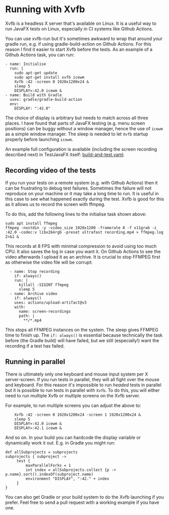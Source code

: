 Running with Xvfb
===

Xvfb is a headless X server that's available on Linux.  It is a useful way to run JavaFX tests on Linux, especially in CI systems like Github Actions.

You can use xvfb-run but it's sometimes awkward to wrap that around your gradle run, e.g. if using gradle-build-action on Github Actions.  For this reason I find it easier to start Xvfb before the tests.  As an example of a Github Actions task, you can run:

    - name: Initialise
      run: | 
        sudo apt-get update
        sudo apt-get install xvfb icewm
        Xvfb :42 -screen 0 1920x1200x24 &
        sleep 5
        DISPLAY=:42.0 icewm &
    - name: Build with Gradle
      uses: gradle/gradle-build-action
      env:
        DISPLAY: ":42.0"

The choice of display is arbitrary but needs to match across all three places.  I have found that parts of JavaFX testing (e.g. menu screen positions) can be buggy without a window manager, hence the use of `icewm` as a simple window manager.  The sleep is needed to let `Xvfb` startup properly before launching `icewm`.

An example full configuration is available (including the screen recording described next) in TestJavaFX itself: <a href="https://github.com/eponymouse/TestJavaFX/blob/main/.github/workflows/build-and-test.yaml">build-and-test.yaml</a>. 

Recording video of the tests
---

If you run your tests on a remote system (e.g. with Github Actions) then it can be frustrating to debug test failures.  Sometimes the failure will not reproduce on your machine or it may take a long time to run.  It is useful in this case to see what happened exactly during the test.  Xvfb is good for this as it allows us to record the screen with ffmpeg.

To do this, add the following lines to the initialise task shown above:
    
    sudo apt install ffmpeg
    ffmpeg -nostdin -y -video_size 1920x1200 -framerate 8 -f x11grab -i :42.0 -codec:v libx264rgb -preset ultrafast recording.mp4 > ffmpeg.log 2>&1 &

This records at 8 FPS with minimal compression to avoid using too much CPU.  It also saves the log in case you want it.  On Github Actions to see the video afterwards I upload it as an archive.  It is crucial to stop FFMPEG first as otherwise the video file will be corrupt:

      - name: Stop recording
        if: always()
        run: |
          killall -SIGINT ffmpeg
          sleep 5
      - name: Archive video
        if: always()
        uses: actions/upload-artifact@v3
        with:
          name: screen-recordings
          path: |
            **/*.mp4

This stops all FFMPEG instances on the system.  The sleep gives FFMPEG time to finish up.  The `if: always()` is essential because technically the task before (the Gradle build) will have failed, but we still (especially!) want the recording if a test has failed.


Running in parallel
---

There is ultimately only one keyboard and mouse input system per X server-screen.  If you run tests in parallel, they will all fight over the mouse and keyboard.  For this reason it's impossible to run *headed* tests in parallel but it is possible to run tests in parallel with `Xvfb`.  To do this, you will either need to run multiple Xvfb or multiple screens on the Xvfb server.

For example, to run multiple screens you can adjust the above to:

        Xvfb :42 -screen 0 1920x1200x24 -screen 1 1920x1200x24 &
        sleep 5
        DISPLAY=:42.0 icewm &
        DISPLAY=:42.1 icewm &

And so on.  In your build you can hardcode the display variable or dynamically work it out.  E.g. in Gradle you might run:

    def allSubprojects = subprojects
    subprojects { subproject ->
         test {
             maxParallelForks = 1
             int index = allSubprojects.collect {p -> p.name}.sort().indexOf(subproject.name)
             environment "DISPLAY", ":42." + index
         }
    }

You can also get Gradle or your build system to do the Xvfb launching if you prefer.  Feel free to send a pull request with a working example if you have one.